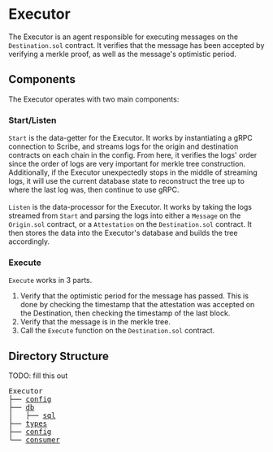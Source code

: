 # Executor
The Executor is an agent responsible for executing messages on the `Destination.sol` contract. It verifies that the message has been accepted by verifying a merkle proof, as well as the message's optimistic period.

## Components
The Executor operates with two main components:
### Start/Listen
`Start` is the data-getter for the Executor. It works by instantiating a gRPC connection to Scribe, and streams logs for the origin and destination contracts on each chain in the config. From here, it verifies the logs' order since the order of logs are very important for merkle tree construction.
<br /> Additionally, if the Executor unexpectedly stops in the middle of streaming logs, it will use the current database state to reconstruct the tree up to where the last log was, then continue to use gRPC.
<br /> <br > `Listen` is the data-processor for the Executor. It works by taking the logs streamed from `Start` and parsing the logs into either a `Message` on the `Origin.sol` contract, or a `Attestation` on the `Destination.sol` contract. It then stores the data into the Executor's database and builds the tree accordingly.

### Execute
`Execute` works in 3 parts.
1. Verify that the optimistic period for the message has passed. This is done by checking the timestamp that the attestation was accepted on the Destination, then checking the timestamp of the last block.
2. Verify that the message is in the merkle tree.
3. Call the `Execute` function on the `Destination.sol` contract.

## Directory Structure

TODO: fill this out

<pre>
Executor
├── <a href="./config">config</a>
├── <a href="./db">db</a>
│   ├── <a href="./db/datastore/sql">sql</a>
├── <a href="./types">types</a>
├── <a href="./config">config</a>
└── <a href="./consumer">consumer</a>
</pre>
